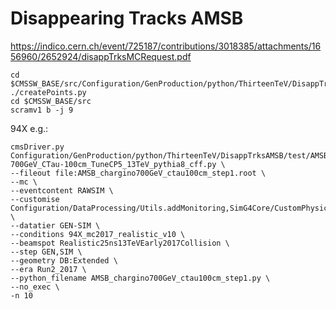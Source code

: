 # Disappearing Tracks AMSB
https://indico.cern.ch/event/725187/contributions/3018385/attachments/1656960/2652924/disappTrksMCRequest.pdf

    cd $CMSSW_BASE/src/Configuration/GenProduction/python/ThirteenTeV/DisappTrksAMSB/
    ./createPoints.py
    cd $CMSSW_BASE/src
    scramv1 b -j 9

94X e.g.:

    cmsDriver.py Configuration/GenProduction/python/ThirteenTeV/DisappTrksAMSB/test/AMSB_chargino_M-700GeV_CTau-100cm_TuneCP5_13TeV_pythia8_cff.py \
    --fileout file:AMSB_chargino700GeV_ctau100cm_step1.root \
    --mc \
    --eventcontent RAWSIM \
    --customise Configuration/DataProcessing/Utils.addMonitoring,SimG4Core/CustomPhysics/Exotica_HSCP_SIM_cfi,SimG4Core/Application/customiseSequentialSim.customiseSequentialSim \
    --datatier GEN-SIM \
    --conditions 94X_mc2017_realistic_v10 \
    --beamspot Realistic25ns13TeVEarly2017Collision \
    --step GEN,SIM \
    --geometry DB:Extended \
    --era Run2_2017 \
    --python_filename AMSB_chargino700GeV_ctau100cm_step1.py \
    --no_exec \
    -n 10 
